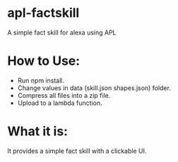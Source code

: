 # apl-factskill
A simple fact skill for alexa using APL

# How to Use:
- Run npm install.
- Change values in data (skill.json shapes.json) folder.
- Compress all files into a zip file.
- Upload to a lambda function.
# What it is:
It provides a simple fact skill with a clickable UI.
